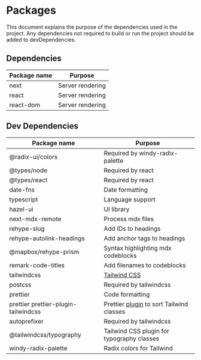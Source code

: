 # Packages

This document explains the purpose of the dependencies used in the project. Any dependencies not required to build or run the project should be added to devDependencies.

## Dependencies

| Package name | Purpose          |
| ------------ | ---------------- |
| next         | Server rendering |
| react        | Server rendering |
| react-dom    | Server rendering |

[]()

## Dev Dependencies

| Package name                         | Purpose                                       |
| ------------------------------------ | --------------------------------------------- |
| @radix-ui/colors                     | Required by windy-radix-palette               |
| @types/node                          | Required by react                             |
| @types/react                         | Required by react                             |
| date-fns                             | Date formatting                               |
| typescript                           | Language support                              |
| hazel-ui                             | UI library                                    |
| next-mdx-remote                      | Process mdx files                             |
| rehype-slug                          | Add IDs to headings                           |
| rehype-autolink-headings             | Add anchor tags to headings                   |
| @mapbox/rehype-prism                 | Syntax highlighting mdx codeblocks            |
| remark-code-titles                   | Add filenames to codeblocks                   |
| tailwindcss                          | [Tailwind CSS][1]                             |
| postcss                              | Required by tailwindcss                       |
| prettier                             | Code formatting                               |
| prettier prettier-plugin-tailwindcss | Prettier [plugin][2] to sort Tailwind classes |
| autoprefixer                         | Required by tailwindcss                       |
| @tailwindcss/typography              | Tailwind CSS plugin for typography classes    |
| windy-radix-palette                  | Radix colors for Tailwind                     |

[1]: https://tailwindcss.com/docs/guides/nextjs
[2]: https://tailwindcss.com/blog/automatic-class-sorting-with-prettier
